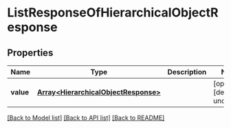 
# ListResponseOfHierarchicalObjectResponse

## Properties
Name | Type | Description | Notes
------------ | ------------- | ------------- | -------------
**value** | [**Array&lt;HierarchicalObjectResponse&gt;**](HierarchicalObjectResponse.md) |  | [optional] [default to undefined]



[[Back to Model list]](README.md#documentation-for-models) [[Back to API list]](README.md#documentation-for-api-endpoints) [[Back to README]](README.md)
